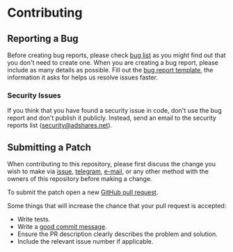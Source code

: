 # Contributing

## Reporting a Bug

Before creating bug reports, please check [bug list] as you might find out that
you don't need to create one. When you are creating a bug report, please include
as many details as possible. Fill out the [bug report template], the information
it asks for helps us resolve issues faster.

### Security Issues

If you think that you have found a security issue in code, don't use the bug
report and don't publish it publicly. Instead, send an email to the security
reports list ([security@adshares.net](mailto:security@adshares.net)).

## Submitting a Patch

When contributing to this repository, please first discuss the change you wish
to make via [issue][issues], [telegram], [e-mail][tech_email], or any other
method with the owners of this repository before making a change.

To submit the patch open a new [GitHub pull request][pr].

Some things that will increase the chance that your pull request is accepted:

- Write tests.
- Write a [good commit message][commit].
- Ensure the PR description clearly describes the problem and solution. 
- Include the relevant issue number if applicable.

[bug list]: https://github.com/adshares/ads-browser-wallet/labels/Bug
[bug report template]: https://github.com/adshares/ads-browser-wallet/issues/new?template=bug_report.md&labels=Bug
[issues]: https://github.com/adshares/ads-browser-wallet/issues
[telegram]: https://t.me/adshares
[tech_email]: mailto:tech@adshares.net
[pr]: https://github.com/adshares/ads-browser-wallet/compare/
[commit]: http://tbaggery.com/2008/04/19/a-note-about-git-commit-messages.html

